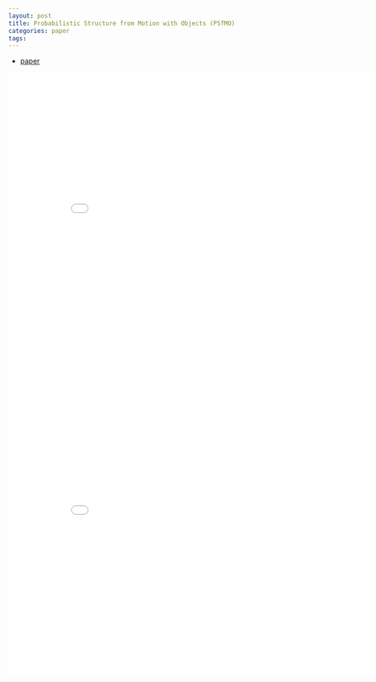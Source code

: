 ```yaml
---
layout: post
title: Probabilistic Structure from Motion with Objects (PSfMO) 
categories: paper
tags:
---
```


- [paper](https://openaccess.thecvf.com/content_ICCV_2017/papers/Gay_Probabilistic_Structure_From_ICCV_2017_paper.pdf)

<center><embed src="/pdfs/posts/PSfMO.pdf" width="850" height="600"></center>

<center><embed src="/pdfs/posts/PSfMO code — em simple.pdf" width="850" height="600"></center>
